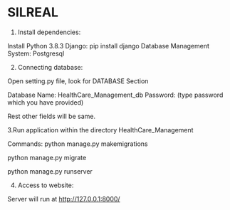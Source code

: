 # SILREAL
1. Install dependencies:

Install Python 3.8.3
Django: pip install django
Database Management System: Postgresql 

2. Connecting database:

Open setting.py file, look for DATABASE Section

Database Name: HealthCare_Management_db
Password: (type password which you have provided)

Rest other fields will be same.
 
3.Run application within the directory HealthCare_Management

Commands:
python manage.py makemigrations

python manage.py migrate

python manage.py runserver
 
4. Access to website: 

Server will run at http://127.0.0.1:8000/
